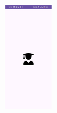 <img src="https://github.com/n4days/SIMKampus/blob/master/data/1.jpg" alt="Screenshot Proyek" width="150">
